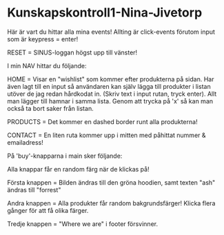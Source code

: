 # Kunskapskontroll1-Nina-Jivetorp

Här är vart du hittar alla mina events! 
Allting är click-events förutom input som är keypress = enter! 

RESET = SINUS-loggan högst upp till vänster!

I min NAV hittar du följande: 

HOME = Visar en "wishlist" som kommer efter produkterna på sidan. Har även lagt till en input så användaren kan själv lägga till produkter i listan utöver de jag redan hårdkodat in. 
(Skriv text i input rutan, tryck enter). 
Allt man lägger till hamnar i samma lista. Genom att trycka på 'x' så kan man också ta bort saker från listan. 

PRODUCTS =  Det kommer en dashed border runt alla produkterna! 

CONTACT = En liten ruta kommer upp i mitten med påhittat nummer & emailadress! 

På 'buy'-knapparna i main sker följande: 

Alla knappar får en random färg när de klickas på! 

Första knappen = Bilden ändras till den gröna hoodien, samt texten "ash" ändras till "forrest" 

Andra knappen = Alla produkter får random bakgrundsfärger! Klicka flera gånger för att få olika färger. 

Tredje knappen = "Where we are" i footer försvinner.  